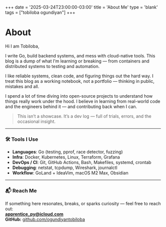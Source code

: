 +++
date = '2025-03-24T23:00:00-03:00'
title = 'About Me'
type = 'blank'
tags = ["tobiloba ogundiyan"]
+++
# About

Hi I am Tobiloba,

I write Go, build backend systems, and mess with cloud-native tools. This blog is a dump of what I'm learning or breaking — from containers and distributed systems to testing and automation.

I like reliable systems, clean code, and figuring things out the hard way. I treat this blog as a working notebook, not a portfolio — thinking in public, mistakes and all.

I spend a lot of time diving into open-source projects to understand how things really work under the hood. I believe in learning from real-world code and the engineers behind it — and contributing back when I can.

> This isn’t a showcase. It’s a dev log — full of trials, errors, and the occasional insight.

---

### 🛠 Tools I Use

- **Languages**: Go (testing, pprof, race detector, fuzzing)
- **Infra**: Docker, Kubernetes, Linux, Terraform, Grafana
- **DevOps / CI**: Git, GitHub Actions, Bash, Makefiles, systemd, crontab
- **Debugging**: netstat, tcpdump, Wireshark, journalctl
- **Workflow**: GoLand + IdeaVim, macOS M2 Max, Obsidian 

---

### 📬 Reach Me

If something here resonates, breaks, or sparks curiosity — feel free to reach out:  
**[apprentice_py@icloud.com](mailto:apprentice_py@icloud.com)**  
**GitHub:** [github.com/ogundiyantobiloba](https://github.com/ogundiyantobiloba)